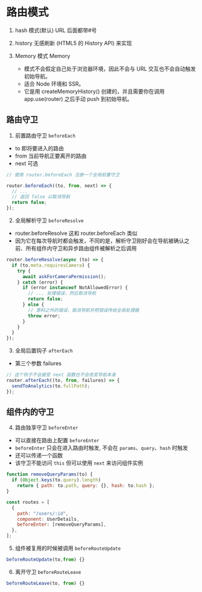 # 路由模式

1. hash 模式(默认) URL 后面都带#号

2. history 无感刷新 (HTML5 的 History API) 来实现

3. Memory 模式 Memory
   - 模式不会假定自己处于浏览器环境，因此不会与 URL 交互也不会自动触发初始导航。
   - 适合 Node 环境和 SSR。
   - 它是用 createMemoryHistory() 创建的，并且需要你在调用 app.use(router) 之后手动 push 到初始导航。

## 路由守卫

1. 前置路由守卫 `beforeEach`

- to 即将要进入的路由
- from 当前导航正要离开的路由
- next 可选

```js
// 使用 router.beforeEach 注册一个全局前置守卫

router.beforeEach((to, from, next) => {
  // ...
  // 返回 false 以取消导航
  return false;
});
```

2. 全局解析守卫 `beforeResolve`

- router.beforeResolve 这和 router.beforeEach 类似
- 因为它在每次导航时都会触发，不同的是，解析守卫刚好会在导航被确认之前、所有组件内守卫和异步路由组件被解析之后调用

```js
router.beforeResolve(async (to) => {
  if (to.meta.requiresCamera) {
    try {
      await askForCameraPermission();
    } catch (error) {
      if (error instanceof NotAllowedError) {
        // ... 处理错误，然后取消导航
        return false;
      } else {
        // 意料之外的错误，取消导航并把错误传给全局处理器
        throw error;
      }
    }
  }
});
```

3. 全局后置钩子 `afterEach`

- 第三个参数 failures

```js
// 这个钩子不会接受 next 函数也不会改变导航本身
router.afterEach((to, from, failures) => {
  sendToAnalytics(to.fullPath);
});
```

## 组件内的守卫

4. 路由独享守卫 `beforeEnter`

- 可以直接在路由上配置 `beforeEnter`
- `beforeEnter` 只会在进入路由时触发, 不会在 `params`、`query`、`hash` 时触发
- 还可以传递一个函数
- 该守卫不能访问 `this` 但可以使用 `next` 来访问组件实例

```js
function removeQueryParams(to) {
  if (Object.keys(to.query).length)
    return { path: to.path, query: {}, hash: to.hash };
}

const routes = [
  {
    path: "/users/:id",
    component: UserDetails,
    beforeEnter: [removeQueryParams],
  },
];
```

5. 组件被复用的时候被调用 `beforeRouteUpdate`

```js
beforeRouteUpdate(to,from) {}
```

6. 离开守卫 `beforeRouteLeave`

```js
beforeRouteLeave(to, from) {}

```
